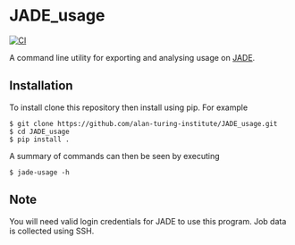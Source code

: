 # JADE_usage

[![CI](https://github.com/alan-turing-institute/JADE_usage/actions/workflows/ci.yaml/badge.svg)](https://github.com/alan-turing-institute/JADE_usage/actions/workflows/ci.yaml)

A command line utility for exporting and analysing usage on [JADE](http://jade.ac.uk).

## Installation

To install clone this repository then install using pip. For example

```
$ git clone https://github.com/alan-turing-institute/JADE_usage.git
$ cd JADE_usage
$ pip install .
```

A summary of commands can then be seen by executing

```
$ jade-usage -h
```

## Note

You will need valid login credentials for JADE to use this program. Job data is
collected using SSH.
